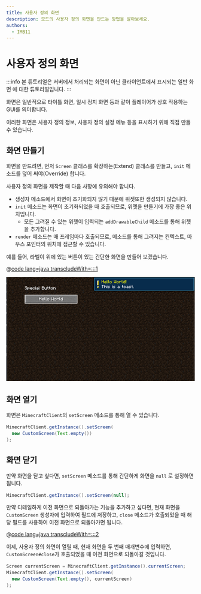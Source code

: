 ```yaml
---
title: 사용자 정의 화면
description: 모드의 사용자 정의 화면을 만드는 방법을 알아보세요.
authors:
  - IMB11
---
```


# 사용자 정의 화면

:::info
본 튜토리얼은 서버에서 처리되는 화면이 아닌 클라이언트에서 표시되는 일반 화면 에 대한 튜토리얼입니다.
:::

화면은 일반적으로 타이틀 화면, 일시 정지 화면 등과 같이 플레이어가 상호 작용하는 GUI를 의미합니다.

이러한 화면은 사용자 정의 정보, 사용자 정의 설정 메뉴 등을 표시하기 위해 직접 만들 수 있습니다.

## 화면 만들기

화면을 만드려면, 먼저 `Screen` 클래스를 확장하는(Extend) 클래스를 만들고, `init` 메소드를 덮어 써야(Override) 합니다.

사용자 정의 화면을 제작할 때 다음 사항에 유의해야 합니다.

- 생성자 메소드에서 화면이 초기화되지 않기 때문에 위젯또한 생성되지 않습니다.
- `init` 메소드는 화면이 초기화되었을 때 호출되므로, 위젯을 만들기에 가장 좋은 위치입니다.
  - 모든 그려질 수 있는 위젯이 입력되는 `addDrawableChild` 메소드를 통해 위젯을 추가합니다.
- `render` 메소드는 매 프레임마다 호출되므로, 메소드를 통해 그려지는 컨텍스트, 마우스 포인터의 위치에 접근할 수 있습니다.

예를 들어, 라벨이 위에 있는 버튼이 있는 간단한 화면을 만들어 보겠습니다.

@[code lang=java transcludeWith=:::1](@/reference/latest/src/client/java/com/example/docs/rendering/screens/CustomScreen.java)

![사용자 정의 화면 1](/assets/develop/rendering/gui/custom-1-example.png)

## 화면 열기

화면은 `MinecraftClient`의 `setScreen` 메소드를 통해 열 수 있습니다.

```java
MinecraftClient.getInstance().setScreen(
  new CustomScreen(Text.empty())
);
```

## 화면 닫기

만약 화면을 닫고 싶다면, `setScreen` 메소드를 통해 간단하게 화면을 `null` 로 설정하면 됩니다.

```java
MinecraftClient.getInstance().setScreen(null);
```

만약 디테일하게 이전 화면으로 되돌아가는 기능을 추가하고 싶다면, 현재 화면을 `CustomScreen` 생성자에 입력하여 필드에 저장하고, `close` 메소드가 호출되었을 때 해당 필드를 사용하여 이전 화면으로 되돌아가면 됩니다.

@[code lang=java transcludeWith=:::2](@/reference/latest/src/client/java/com/example/docs/rendering/screens/CustomScreen.java)

이제, 사용자 정의 화면이 열릴 때, 현재 화면을 두 번째 매개변수에 입력하면, `CustomScreen#close`가 호출되었을 때 이전 화면으로 되돌아갈 것입니다.

```java
Screen currentScreen = MinecraftClient.getInstance().currentScreen;
MinecraftClient.getInstance().setScreen(
  new CustomScreen(Text.empty(), currentScreen)
);
```
